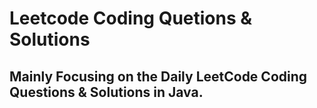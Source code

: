 # Leetcode Coding Quetions & Solutions
## Mainly Focusing on the Daily LeetCode Coding Questions & Solutions in Java.
